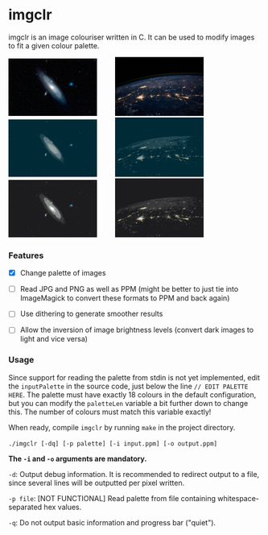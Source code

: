 # imgclr

imgclr is an image colouriser written in C. It can be used to modify images to
fit a given colour palette.

<div style="display:flex; justify-content:center;">
<p style="margin:auto;">
	<img alt="Hubble image - original" src="examples/hubble1/original.jpg" width="35%"/>
	&nbsp; &nbsp; &nbsp; &nbsp;
	<img alt="NASA image - original" src="examples/nasa1/original.jpg" width="35%"/>
	<br>
	<img alt="Hubble image - solarised palette" src="examples/hubble1/convert1.jpg" width="35%"/>
	&nbsp; &nbsp; &nbsp; &nbsp;
	<img alt="NASA image - solarised palette" src="examples/nasa1/convert1.jpg" width="35%"/>
	<br>
	<img alt="Hubble image - alternative palette" src="examples/hubble1/convert2.jpg" width="35%"/>
	&nbsp; &nbsp; &nbsp; &nbsp;
	<img alt="NASA image - alternative palette" src="examples/nasa1/convert2.jpg" width="35%"/>
</p>
</div>


### Features
- [x] Change palette of images
- [ ] Read JPG and PNG as well as PPM (might be better to just tie into ImageMagick to convert these formats to PPM and back again)
- [ ] Use dithering to generate smoother results
- [ ] Allow the inversion of image brightness levels (convert dark images to
      light and vice versa)


### Usage

Since support for reading the palette from stdin is not yet implemented, edit the `inputPalette` in the source code,
just below the line `// EDIT PALETTE HERE`. The palette must have exactly 18 colours in the default configuration,
but you can modify the `paletteLen` variable a bit further down to change this. The number of colours must match this
variable exactly!

When ready, compile `imgclr` by running `make` in the project directory.

`./imgclr [-dq] [-p palette] [-i input.ppm] [-o output.ppm]`

**The `-i` and `-o` arguments are mandatory.**

`-d`: Output debug information. It is recommended to redirect output to a file, since several lines will be outputted per pixel written.

`-p file`: [NOT FUNCTIONAL] Read palette from file containing whitespace-separated hex values.

`-q`: Do not output basic information and progress bar ("quiet").
